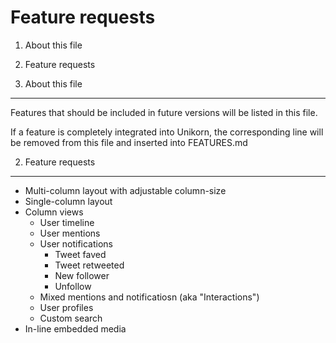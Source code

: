 Feature requests
================

1. About this file
2. Feature requests

1. About this file
------------------

Features that should be included in future versions will be listed in this
file. 

If a feature is completely integrated into Unikorn, the corresponding line
will be removed from this file and inserted into FEATURES.md

2. Feature requests
-------------------

* Multi-column layout with adjustable column-size
* Single-column layout
* Column views
    * User timeline
    * User mentions
    * User notifications
        * Tweet faved
        * Tweet retweeted
        * New follower
        * Unfollow
    * Mixed mentions and notificatiosn (aka "Interactions")
    * User profiles
    * Custom search
* In-line embedded media
